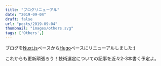 ```yaml
---
title: "ブログリニューアル"
date: "2019-09-04"
draft: false
url: "posts/2019-09-04"
thumbnail: "images/others.svg"
tags: ['Others',]
---
```


ブログを[Nuxt.js](https://ja.nuxtjs.org/)ベースから[Hugo](https://gohugo.io/)ベースにリニューアルしました:)

これからも更新頑張ろう！技術選定についての記事を近々2-3本書く予定よ。